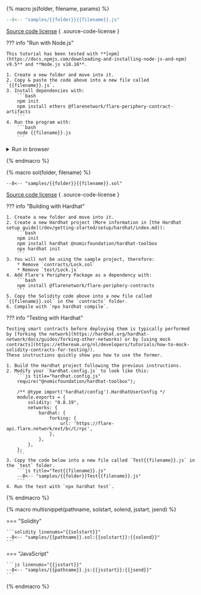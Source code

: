 {% macro js(folder, filename, params) %}

```js title="{{filename}}.js" linenums="1"
--8<-- "samples/{{folder}}{{filename}}.js"
```

[Source code license](https://github.com/flare-foundation/docs/blob/main/LICENSE.md)
{ .source-code-license }

<script>
async function {{filename | replace('-', '_')}}_runner() {
  console.old_log = console.log;
  if (!document.getElementById('{{filename}}-run-me-button').hasAttribute('open')) {
    console.log = console.old_log;
    return;
  }
  console.old_log = console.log;
  output = document.getElementById('{{filename}}-output').getElementsByTagName('code')[0];
  output.innerHTML = "";
  console.log = function(message) {
    output.innerHTML += (typeof message == 'object' ? JSON.stringify(message, null, 2) : message) + "\n";
  };
  await {{filename | replace('-', '_') }}_run({{params}});
  console.log = console.old_log;
}
</script>

??? info "Run with Node.js"

    This tutorial has been tested with **[npm](https://docs.npmjs.com/downloading-and-installing-node-js-and-npm) v9.5** and **Node.js v18.16**.

    1. Create a new folder and move into it.
    2. Copy & paste the code above into a new file called `{{filename}}.js`.
    3. Install dependencies with:
        ```bash
        npm init
        npm install ethers @flarenetwork/flare-periphery-contract-artifacts
        ```
    4. Run the program with:
        ```bash
        node {{filename}}.js
        ```

<details class="run-me" id="{{filename}}-run-me-button" ontoggle="{{filename | replace('-', '_')}}_runner();">
<summary>Run in browser</summary>
``` { #{{filename}}-output }
```
</details>

{% endmacro %}

{% macro sol(folder, filename) %}

```solidity title="{{filename}}.sol" linenums="1"
--8<-- "samples/{{folder}}{{filename}}.sol"
```

[Source code license](https://github.com/flare-foundation/docs/blob/main/LICENSE.md)
{ .source-code-license }

??? info "Building with Hardhat"

    1. Create a new folder and move into it.
    2. Create a new Hardhat project (More information in [the Hardhat setup guide](/dev/getting-started/setup/hardhat/index.md)):
        ```bash
        npm init
        npm install hardhat @nomicfoundation/hardhat-toolbox
        npx hardhat init
        ```
    3. You will not be using the sample project, therefore:
        * Remove `contracts/Lock.sol`
        * Remove `test/Lock.js`
    4. Add Flare's Periphery Package as a dependency with:
        ```bash
        npm install @flarenetwork/flare-periphery-contracts
        ```
    5. Copy the Solidity code above into a new file called `{{filename}}.sol` in the `contracts` folder.
    6. Compile with `npx hardhat compile`.

??? info "Testing with Hardhat"

    Testing smart contracts before deploying them is typically performed by [forking the network](https://hardhat.org/hardhat-network/docs/guides/forking-other-networks) or by [using mock contracts](https://ethereum.org/nl/developers/tutorials/how-to-mock-solidity-contracts-for-testing/).
    These instructions quickly show you how to use the former.

    1. Build the Hardhat project following the previous instructions.
    2. Modify your `hardhat.config.js` to look like this:
        ```js title="hardhat.config.js"
        require("@nomicfoundation/hardhat-toolbox");

        /** @type import('hardhat/config').HardhatUserConfig */
        module.exports = {
            solidity: "0.8.19",
            networks: {
                hardhat: {
                    forking: {
                        url: 'https://flare-api.flare.network/ext/bc/C/rpc',
                    },
                },
            },
        };
        ```
    3. Copy the code below into a new file called `Test{{filename}}.js` in the `test` folder.
        ```js title="Test{{filename}}.js"
        --8<-- "samples/{{folder}}Test{{filename}}.js"
        ```
    4. Run the test with `npx hardhat test`.

{% endmacro %}

{% macro multisnippet(pathname, solstart, solend, jsstart, jsend) %}

=== "Solidity"

    ```solidity linenums="{{solstart}}"
    --8<-- "samples/{{pathname}}.sol:{{solstart}}:{{solend}}"
    ```

=== "JavaScript"

    ```js linenums="{{jsstart}}"
    --8<-- "samples/{{pathname}}.js:{{jsstart}}:{{jsend}}"
    ```

{% endmacro %}
